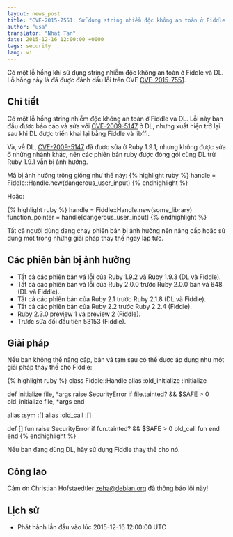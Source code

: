 ```yaml
---
layout: news_post
title: "CVE-2015-7551: Sử dụng string nhiễm độc không an toàn ở Fiddle và DL"
author: "usa"
translator: "Nhat Tan"
date: 2015-12-16 12:00:00 +0000
tags: security
lang: vi
---
```


Có một lỗ hổng khi sử dụng string nhiễm độc không an toàn ở Fiddle và DL.
Lỗ hổng này là đã được đánh dấu lỗi trên CVE [CVE-2015-7551](http://cve.mitre.org/cgi-bin/cvename.cgi?name=CVE-2015-7551).

Chi tiết
--------

Có một lỗ hổng string nhiễm độc không an toàn ở Fiddle và DL.
Lỗi này ban đầu được báo cáo và sửa với [CVE-2009-5147](http://cve.mitre.org/cgi-bin/cvename.cgi?name=CVE-2009-5147) ở DL, nhưng xuất hiện trở lại sau khi DL được triển khai lại bằng Fiddle và libffi.

Và, về DL, [CVE-2009-5147](http://cve.mitre.org/cgi-bin/cvename.cgi?name=CVE-2009-5147) đã được sửa ở Ruby 1.9.1, nhưng không được sửa ở những nhánh khác, nên các phiên bản ruby được đóng gói cùng DL trừ Ruby 1.9.1 vẫn bị ảnh hưởng.

Mã bị ảnh hưởng trông giống như thế này:
{% highlight ruby %}
handle = Fiddle::Handle.new(dangerous_user_input)
{% endhighlight %}

Hoặc:

{% highlight ruby %}
handle = Fiddle::Handle.new(some_library)
function_pointer = handle[dangerous_user_input]
{% endhighlight %}

Tất cả người dùng đang chạy phiên bản bị ảnh hưởng nên nâng cấp hoặc sử dụng một trong những giải pháp thay thế ngay lập tức.

Các phiên bản bị ảnh hưởng
--------------------------
* Tất cả các phiên bản vá lỗi của Ruby 1.9.2 và Ruby 1.9.3 (DL và Fiddle).
* Tất cả các phiên bản vá lỗi của Ruby 2.0.0 trước Ruby 2.0.0 bản vá 648 (DL và Fiddle).
* Tất cả các phiên bản của Ruby 2.1 trước Ruby 2.1.8 (DL và Fiddle).
* Tất cả các phiên bản của Ruby 2.2 trước Ruby 2.2.4 (Fiddle).
* Ruby 2.3.0 preview 1 và preview 2 (Fiddle).
* Trước sửa đổi đầu tiên 53153 (Fiddle).

Giải pháp
---------

Nếu bạn không thể nâng cấp, bản vá tạm sau có thể được áp dụng như một giải pháp thay thế cho Fiddle:

{% highlight ruby %}
class Fiddle::Handle
  alias :old_initialize :initialize

  def initialize file, *args
    raise SecurityError if file.tainted? && $SAFE > 0
    old_initialize file, *args
  end

  alias :sym :[]
  alias :old_call :[]

  def [] fun
    raise SecurityError if fun.tainted? && $SAFE > 0
    old_call fun
  end
end
{% endhighlight %}

Nếu bạn đang dùng DL, hãy sử dụng Fiddle thay thế cho nó.

Công lao
--------

Cảm ơn Christian Hofstaedtler <zeha@debian.org> đã thông báo lỗi này!

Lịch sử
-------

* Phát hành lần đầu vào lúc 2015-12-16 12:00:00 UTC
